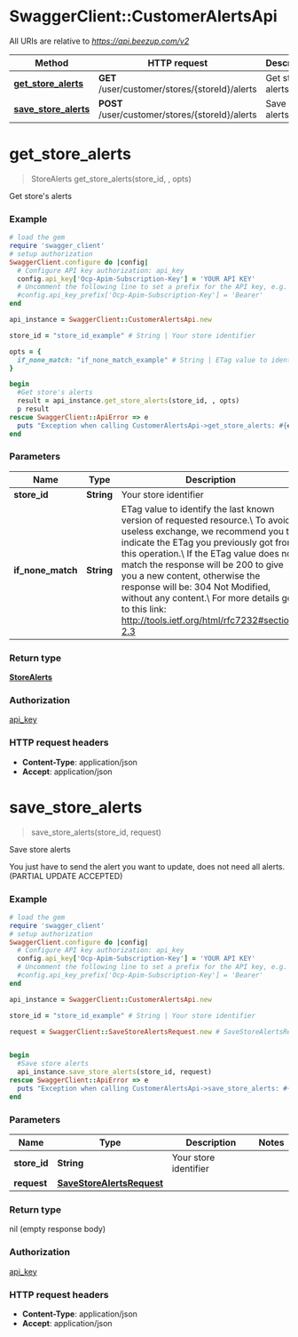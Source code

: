 # SwaggerClient::CustomerAlertsApi

All URIs are relative to *https://api.beezup.com/v2*

Method | HTTP request | Description
------------- | ------------- | -------------
[**get_store_alerts**](CustomerAlertsApi.md#get_store_alerts) | **GET** /user/customer/stores/{storeId}/alerts | Get store&#39;s alerts
[**save_store_alerts**](CustomerAlertsApi.md#save_store_alerts) | **POST** /user/customer/stores/{storeId}/alerts | Save store alerts


# **get_store_alerts**
> StoreAlerts get_store_alerts(store_id, , opts)

Get store's alerts

### Example
```ruby
# load the gem
require 'swagger_client'
# setup authorization
SwaggerClient.configure do |config|
  # Configure API key authorization: api_key
  config.api_key['Ocp-Apim-Subscription-Key'] = 'YOUR API KEY'
  # Uncomment the following line to set a prefix for the API key, e.g. 'Bearer' (defaults to nil)
  #config.api_key_prefix['Ocp-Apim-Subscription-Key'] = 'Bearer'
end

api_instance = SwaggerClient::CustomerAlertsApi.new

store_id = "store_id_example" # String | Your store identifier

opts = { 
  if_none_match: "if_none_match_example" # String | ETag value to identify the last known version of requested resource.\\ To avoid useless exchange, we recommend you to indicate the ETag you previously got from this operation.\\ If the ETag value does not match the response will be 200 to give you a new content, otherwise the response will be: 304 Not Modified, without any content.\\ For more details go to this link: http://tools.ietf.org/html/rfc7232#section-2.3 
}

begin
  #Get store's alerts
  result = api_instance.get_store_alerts(store_id, , opts)
  p result
rescue SwaggerClient::ApiError => e
  puts "Exception when calling CustomerAlertsApi->get_store_alerts: #{e}"
end
```

### Parameters

Name | Type | Description  | Notes
------------- | ------------- | ------------- | -------------
 **store_id** | **String**| Your store identifier | 
 **if_none_match** | **String**| ETag value to identify the last known version of requested resource.\\ To avoid useless exchange, we recommend you to indicate the ETag you previously got from this operation.\\ If the ETag value does not match the response will be 200 to give you a new content, otherwise the response will be: 304 Not Modified, without any content.\\ For more details go to this link: http://tools.ietf.org/html/rfc7232#section-2.3  | [optional] 

### Return type

[**StoreAlerts**](StoreAlerts.md)

### Authorization

[api_key](../README.md#api_key)

### HTTP request headers

 - **Content-Type**: application/json
 - **Accept**: application/json



# **save_store_alerts**
> save_store_alerts(store_id, request)

Save store alerts

You just have to send the alert you want to update, does not need all alerts. (PARTIAL UPDATE ACCEPTED)

### Example
```ruby
# load the gem
require 'swagger_client'
# setup authorization
SwaggerClient.configure do |config|
  # Configure API key authorization: api_key
  config.api_key['Ocp-Apim-Subscription-Key'] = 'YOUR API KEY'
  # Uncomment the following line to set a prefix for the API key, e.g. 'Bearer' (defaults to nil)
  #config.api_key_prefix['Ocp-Apim-Subscription-Key'] = 'Bearer'
end

api_instance = SwaggerClient::CustomerAlertsApi.new

store_id = "store_id_example" # String | Your store identifier

request = SwaggerClient::SaveStoreAlertsRequest.new # SaveStoreAlertsRequest | 


begin
  #Save store alerts
  api_instance.save_store_alerts(store_id, request)
rescue SwaggerClient::ApiError => e
  puts "Exception when calling CustomerAlertsApi->save_store_alerts: #{e}"
end
```

### Parameters

Name | Type | Description  | Notes
------------- | ------------- | ------------- | -------------
 **store_id** | **String**| Your store identifier | 
 **request** | [**SaveStoreAlertsRequest**](SaveStoreAlertsRequest.md)|  | 

### Return type

nil (empty response body)

### Authorization

[api_key](../README.md#api_key)

### HTTP request headers

 - **Content-Type**: application/json
 - **Accept**: application/json



